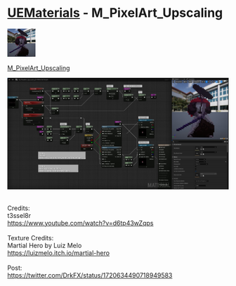 # <a href="..">UEMaterials</a> - M_PixelArt_Upscaling
<img src="M_PixelArt_Upscaling_00.jpeg" width="64px" /><br/>

<a href="../M_PixelArt_Upscaling.uasset">M_PixelArt_Upscaling</a><br/>

<img src="M_PixelArt_Upscaling_01.jpeg" width="640px" /><br/>

<br/>
Credits:<br/>
t3ssel8r<br/>
<a href="https://www.youtube.com/watch?v=d6tp43wZqps">https://www.youtube.com/watch?v=d6tp43wZqps</a><br/>
<br/>
Texture Credits:<br/>
Martial Hero by Luiz Melo<br/>
<a href="https://luizmelo.itch.io/martial-hero">https://luizmelo.itch.io/martial-hero</a><br/>

<br/>
Post:<br/>
<a href="https://twitter.com/DrkFX/status/1720634490718949583">https://twitter.com/DrkFX/status/1720634490718949583</a><br/>